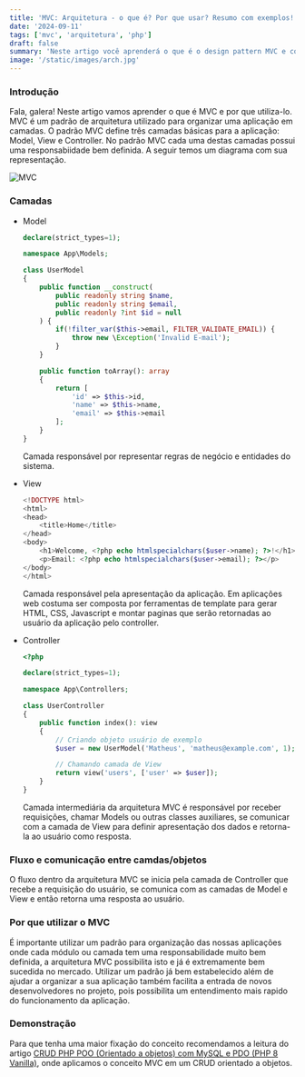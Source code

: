 ```yaml
---
title: 'MVC: Arquitetura - o que é? Por que usar? Resumo com exemplos!'
date: '2024-09-11'
tags: ['mvc', 'arquitetura', 'php']
draft: false
summary: 'Neste artigo você aprenderá o que é o design pattern MVC e como utiliza-lo para melhor organizar sua aplicação.'
image: '/static/images/arch.jpg'
---
```


### Introdução

Fala, galera! Neste artigo vamos aprender o que é MVC e por que utiliza-lo. MVC é um padrão de arquitetura utilizado para organizar uma aplicação em camadas. O padrão MVC define três camadas básicas para a aplicação: Model, View e Controller. No padrão MVC cada uma destas camadas possui uma responsabiidade bem definida. A seguir temos um diagrama com sua representação.

![MVC](/static/images/MVC.png)


### Camadas

- Model

    ```php
    declare(strict_types=1);

    namespace App\Models;

    class UserModel
    {
        public function __construct(
            public readonly string $name,
            public readonly string $email,
            public readonly ?int $id = null
        ) {
            if(!filter_var($this->email, FILTER_VALIDATE_EMAIL)) {
                throw new \Exception('Invalid E-mail');
            }
        }

        public function toArray(): array
        {
            return [
                'id' => $this->id,
                'name' => $this->name,
                'email' => $this->email
            ];
        }
    }
    ```

    Camada responsável por representar regras de negócio e entidades do sistema.

- View

    ```php
    <!DOCTYPE html>
    <html>
    <head>
        <title>Home</title>
    </head>
    <body>
        <h1>Welcome, <?php echo htmlspecialchars($user->name); ?>!</h1>
        <p>Email: <?php echo htmlspecialchars($user->email); ?></p>
    </body>
    </html>
    ```

    Camada responsável pela apresentação da aplicação. Em aplicações web costuma ser composta por ferramentas de template para gerar HTML, CSS, Javascript e montar paginas que serão retornadas ao usuário da aplicação pelo controller.

- Controller

    ```php
    <?php

    declare(strict_types=1);

    namespace App\Controllers;

    class UserController
    {
        public function index(): view
        {
            // Criando objeto usuário de exemplo
            $user = new UserModel('Matheus', 'matheus@example.com', 1);

            // Chamando camada de View
            return view('users', ['user' => $user]);
        }
    }

    ```

    Camada intermediária da arquitetura MVC é responsável por receber requisições, chamar Models ou outras classes auxiliares, se comunicar com a camada de View para definir apresentação dos dados e retorna-la ao usuário como resposta.

### Fluxo e comunicação entre camdas/objetos

O fluxo dentro da arquitetura MVC se inicia pela camada de Controller que recebe a requisição do usuário, se comunica com as camadas de Model e View e então retorna uma resposta ao usuário.

### Por que utilizar o MVC

É importante utilizar um padrão para organização das nossas aplicações onde cada módulo ou camada tem uma responsabilidade muito bem definida, a arquitetura MVC possibilita isto e já é extremamente bem sucedida no mercado. Utilizar um padrão já bem estabelecido além de ajudar a organizar a sua aplicação também facilita a entrada de novos desenvolvedores no projeto, pois possibilita um entendimento mais rapido do funcionamento da aplicação.

### Demonstração

Para que tenha uma maior fixação do conceito recomendamos a leitura do artigo [CRUD PHP POO (Orientado a objetos) com MySQL e PDO (PHP 8 Vanilla)](https://devcontratado.com/blog/php/crud-php-orientado-a-objetos-mysql), onde aplicamos o conceito MVC em um CRUD orientado a objetos.
